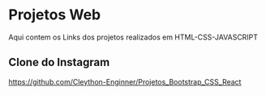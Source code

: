 # Projetos Web

Aqui contem os Links dos projetos realizados em HTML-CSS-JAVASCRIPT

## Clone do Instagram

https://github.com/Cleython-Enginner/Projetos_Bootstrap_CSS_React 
